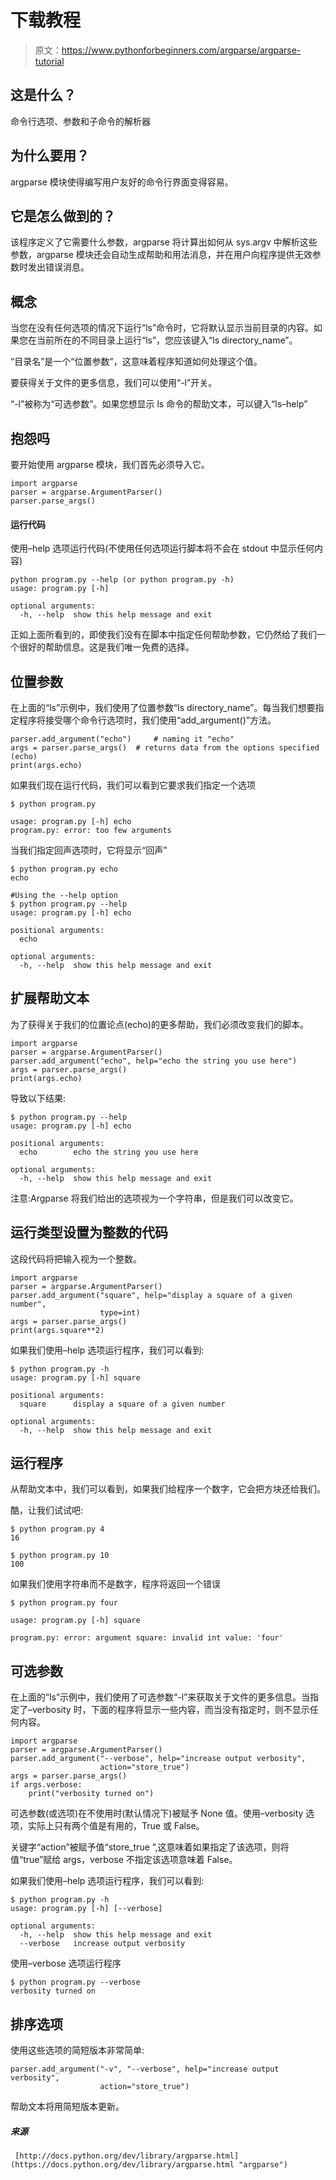 # 下载教程

> 原文：<https://www.pythonforbeginners.com/argparse/argparse-tutorial>

## 这是什么？

命令行选项、参数和子命令的解析器

## 为什么要用？

argparse 模块使得编写用户友好的命令行界面变得容易。

## 它是怎么做到的？

该程序定义了它需要什么参数，argparse 将计算出如何从 sys.argv 中解析这些参数，argparse 模块还会自动生成帮助和用法消息，并在用户向程序提供无效参数时发出错误消息。

## 概念

当您在没有任何选项的情况下运行“ls”命令时，它将默认显示当前目录的内容。如果您在当前所在的不同目录上运行“ls”，您应该键入“ls directory_name”。

“目录名”是一个“位置参数”，这意味着程序知道如何处理这个值。

要获得关于文件的更多信息，我们可以使用“-l”开关。

“-l”被称为“可选参数”。如果您想显示 ls 命令的帮助文本，可以键入“ls–help”

## 抱怨吗

要开始使用 argparse 模块，我们首先必须导入它。

```
import argparse
parser = argparse.ArgumentParser()
parser.parse_args()

```

#### 运行代码

使用–help 选项运行代码(不使用任何选项运行脚本将不会在 stdout 中显示任何内容)

```
python program.py --help (or python program.py -h) 
usage: program.py [-h]

optional arguments:
  -h, --help  show this help message and exit 
```

正如上面所看到的，即使我们没有在脚本中指定任何帮助参数，它仍然给了我们一个很好的帮助信息。这是我们唯一免费的选择。

## 位置参数

在上面的“ls”示例中，我们使用了位置参数“ls directory_name”。每当我们想要指定程序将接受哪个命令行选项时，我们使用“add_argument()”方法。

```
parser.add_argument("echo") 	# naming it "echo"
args = parser.parse_args()	# returns data from the options specified (echo)
print(args.echo) 
```

如果我们现在运行代码，我们可以看到它要求我们指定一个选项

```
$ python program.py

usage: program.py [-h] echo
program.py: error: too few arguments 
```

当我们指定回声选项时，它将显示“回声”

```
$ python program.py echo
echo

#Using the --help option
$ python program.py --help
usage: program.py [-h] echo

positional arguments:
  echo

optional arguments:
  -h, --help  show this help message and exit 
```

## 扩展帮助文本

为了获得关于我们的位置论点(echo)的更多帮助，我们必须改变我们的脚本。

```
import argparse
parser = argparse.ArgumentParser()
parser.add_argument("echo", help="echo the string you use here")
args = parser.parse_args()
print(args.echo) 
```

导致以下结果:

```
$ python program.py --help
usage: program.py [-h] echo

positional arguments:
  echo        echo the string you use here

optional arguments:
  -h, --help  show this help message and exit 
```

注意:Argparse 将我们给出的选项视为一个字符串，但是我们可以改变它。

## 运行类型设置为整数的代码

这段代码将把输入视为一个整数。

```
import argparse
parser = argparse.ArgumentParser()
parser.add_argument("square", help="display a square of a given number",
                    type=int)
args = parser.parse_args()
print(args.square**2) 
```

如果我们使用–help 选项运行程序，我们可以看到:

```
$ python program.py -h
usage: program.py [-h] square

positional arguments:
  square      display a square of a given number

optional arguments:
  -h, --help  show this help message and exit 
```

## 运行程序

从帮助文本中，我们可以看到，如果我们给程序一个数字，它会把方块还给我们。

酷，让我们试试吧:

```
$ python program.py 4
16

$ python program.py 10
100 
```

如果我们使用字符串而不是数字，程序将返回一个错误

```
$ python program.py four

usage: program.py [-h] square

program.py: error: argument square: invalid int value: 'four' 
```

## 可选参数

在上面的“ls”示例中，我们使用了可选参数“-l”来获取关于文件的更多信息。当指定了–verbosity 时，下面的程序将显示一些内容，而当没有指定时，则不显示任何内容。

```
import argparse
parser = argparse.ArgumentParser()
parser.add_argument("--verbose", help="increase output verbosity",
                    action="store_true")
args = parser.parse_args()
if args.verbose:
    print("verbosity turned on") 
```

可选参数(或选项)在不使用时(默认情况下)被赋予 None 值。使用–verbosity 选项，实际上只有两个值是有用的，True 或 False。

关键字“action”被赋予值“store_true ”,这意味着如果指定了该选项，则将值“true”赋给 args，verbose 不指定该选项意味着 False。

如果我们使用–help 选项运行程序，我们可以看到:

```
$ python program.py -h
usage: program.py [-h] [--verbose]

optional arguments:
  -h, --help  show this help message and exit
  --verbose   increase output verbosity 
```

使用–verbose 选项运行程序

```
$ python program.py --verbose
verbosity turned on 
```

## 排序选项

使用这些选项的简短版本非常简单:

```
parser.add_argument("-v", "--verbose", help="increase output verbosity",
                    action="store_true") 
```

帮助文本将用简短版本更新。

##### 来源

```
 [http://docs.python.org/dev/library/argparse.html](https://docs.python.org/dev/library/argparse.html "argparse") 
```